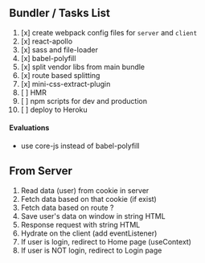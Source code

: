 ## Bundler / Tasks List

1. [x] create webpack config files for `server` and `client`
2. [x] react-apollo
3. [x] sass and file-loader
4. [x] babel-polyfill
5. [x] split vendor libs from main bundle
6. [x] route based splitting
7. [x] mini-css-extract-plugin
8. [ ] HMR
9. [ ] npm scripts for dev and production
10. [ ] deploy to Heroku

#### Evaluations

- use core-js instead of babel-polyfill

## From Server

1. Read data (user) from cookie in server
2. Fetch data based on that cookie (if exist)
3. Fetch data based on route ?
4. Save user's data on window in string HTML
5. Response request with string HTML
6. Hydrate on the client (add eventListener)
7. If user is login, redirect to Home page (useContext)
8. If user is NOT login, redirect to Login page
